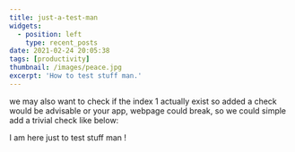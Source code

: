 ```yaml
---
title: just-a-test-man
widgets:
  - position: left
    type: recent_posts
date: 2021-02-24 20:05:38
tags: [productivity]
thumbnail: /images/peace.jpg
excerpt: 'How to test stuff man.'
---
```


we may also want to check if the index 1 actually exist so added a check would be advisable or your app, webpage could break, so we could simple add a trivial check like below:

I am here just to test stuff man !
